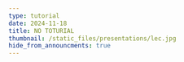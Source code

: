 ```yaml
---
type: tutorial
date: 2024-11-18
title: NO TOTURIAL
thumbnail: /static_files/presentations/lec.jpg
hide_from_announcments: true
---
```

